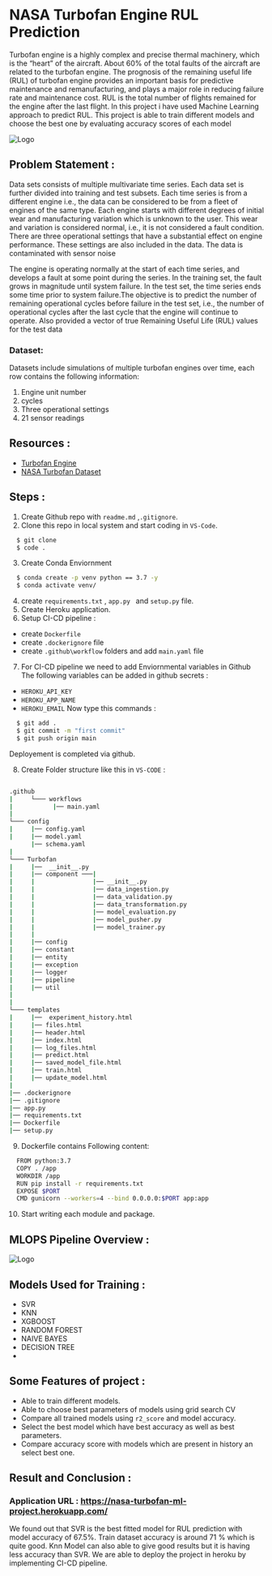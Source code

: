
# NASA Turbofan Engine RUL Prediction

Turbofan engine is a highly complex and precise thermal machinery, 
which is the “heart” of the aircraft.
About 60% of the total faults of the aircraft are related to 
the turbofan engine. The prognosis of the remaining useful 
life (RUL) of turbofan engine provides an important basis for 
predictive maintenance and remanufacturing, and plays a major
role in reducing failure rate and maintenance cost. RUL is the 
total number of flights remained for the engine after the last 
flight. In this project i have used Machine Learning approach 
to predict RUL. This project is able to train different models 
and choose the best one by evaluating accuracy scores of each 
model





![Logo](https://evolution.skf.com/wp-content/uploads/sites/5/2016/11/16-4-aerospace-fig-5-en.jpg)


## Problem Statement :

Data sets consists of multiple multivariate time series. Each data set is further divided into training and test subsets. Each time series is from a different engine i.e., the data can be considered to be from a fleet of engines of the same type. Each engine starts with different degrees of initial wear and manufacturing variation which is unknown to the user. This wear and variation is considered normal, i.e., it is not considered a fault condition. There are three operational settings that have a substantial effect on engine performance. These settings are also included in the data. The data is contaminated with sensor noise

The engine is operating normally at the start of each time series, and develops a fault at some point during the series. In the training set, the fault grows in magnitude until system failure. In the test set, the time series ends some time prior to system failure.The objective  is to predict the number of remaining operational cycles before failure in the test set, i.e., the number of operational cycles after the last cycle that the engine will continue to operate. Also provided a vector of true Remaining Useful Life (RUL) values for the test data

### Dataset: 
Datasets include simulations of multiple turbofan engines over time, each row contains the following information:
1. Engine unit number
2. cycles
3. Three operational settings
4. 21 sensor readings 





## Resources : 

 - [Turbofan Engine](https://en.wikipedia.org/wiki/Turbofan)
 - [NASA Turbofan Dataset](https://www.kaggle.com/datasets/behrad3d/nasa-cmaps)
 


## Steps : 

1. Create Github repo with `readme.md` ,`.gitignore`. 
2. Clone this repo in local system and start coding in `VS-Code`. 
 
```bash
  $ git clone 
  $ code .
```
3. Create Conda Enviornment 
```bash
  $ conda create -p venv python == 3.7 -y 
  $ conda activate venv/ 

```
4. create `requirements.txt` , `app.py ` and `setup.py` file. 
5. Create Heroku application. 
6. Setup CI-CD pipeline : 
  - create `Dockerfile` 
  - create `.dockerignore` file 
  - create `.github\workflow` folders and add `main.yaml` file
7. For CI-CD pipeline we need to add Enviornmental variables in Github 
   The following variables can be added in github secrets : 
- `HEROKU_API_KEY`
- `HEROKU_APP_NAME`
- `HEROKU_EMAIL`
Now type this commands : 
```bash
  $ git add . 
  $ git commit -m "first commit" 
  $ git push origin main 
```
Deployement is completed via github. 

8. Create Folder structure like this in `VS-CODE` : 
```bash

.github
|     └─── workflows
|           |── main.yaml
|
└─── config
|     |── config.yaml
|     |── model.yaml
      |── schema.yaml
|
└─── Turbofan
|     |──  __init__.py
|     |── component ───|
|     |                |── __init__.py
|     |                |── data_ingestion.py
|     |                |── data_validation.py
|     |                |── data_transformation.py
|     |                |── model_evaluation.py
|     |                |── model_pusher.py
|     |                |── model_trainer.py
|     |
|     |── config
|     |── constant
|     |── entity
|     |── exception
|     |── logger
|     |── pipeline
|     |── util
|     
|
└─── templates
|     |──  experiment_history.html
|     |── files.html
|     |── header.html
|     |── index.html
|     |── log_files.html
|     |── predict.html
|     |── saved_model_file.html
|     |── train.html
|     |── update_model.html
|
|── .dockerignore
|── .gitignore
|── app.py
|── requirements.txt
|── Dockerfile
|── setup.py
```

9. Dockerfile contains Following content: 
```bash
  FROM python:3.7
  COPY . /app
  WORKDIR /app
  RUN pip install -r requirements.txt
  EXPOSE $PORT
  CMD gunicorn --workers=4 --bind 0.0.0.0:$PORT app:app

```

10. Start writing each module and package. 

## MLOPS Pipeline Overview : 
![Logo](https://blogs.nvidia.com/wp-content/uploads/2020/09/1-MLOps-NVIDIA-invert-final.jpg)



## Models Used for Training : 
- SVR 
- KNN 
- XGBOOST 
- RANDOM FOREST 
- NAIVE BAYES 
- DECISION TREE
- 
## Some Features of project : 

- Able to train different models.
- Able to choose best parameters of models using grid search CV
- Compare all trained models using `r2_score` and model accuracy. 
- Select the best model which have best accuracy as well as best parameters. 
- Compare accuracy score with models which are present in history an select best one. 




## Result  and Conclusion :
### Application URL : https://nasa-turbofan-ml-project.herokuapp.com/

We found out that SVR is the best fitted model for RUL prediction with model accuracy of 67.5%. Train dataset accuracy is around 71 %  which is quite good. Knn Model can also able to give good results but it is having less accuracy than SVR. We are able to deploy the project in heroku by implementing CI-CD pipeline.  









    
    
